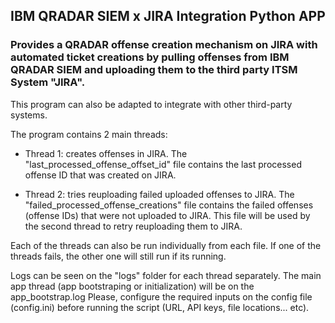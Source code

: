 ## IBM QRADAR SIEM x JIRA Integration Python APP ##

### Provides a QRADAR offense creation mechanism on JIRA with automated ticket creations by pulling offenses from IBM QRADAR SIEM and uploading them to the third party ITSM System "JIRA". ###

This program can also be adapted to integrate with other third-party systems.

The program contains 2 main threads:

- Thread 1: creates offenses in JIRA. The "last_processed_offense_offset_id" file contains the last processed offense ID that was created on JIRA.

- Thread 2: tries reuploading failed uploaded offenses to JIRA. The "failed_processed_offense_creations" file contains the failed offenses (offense IDs) that were not uploaded to JIRA. This file will be used by the second thread to retry reuploading them to JIRA.

Each of the threads can also be run individually from each file. If one of the threads fails, the other one will still run if its running.

Logs can be seen on the "logs" folder for each thread separately. The main app thread (app bootstraping or initialization) will be on the app_bootstrap.log
Please, configure the required inputs on the config file (config.ini) before running the script (URL, API keys, file locations... etc).